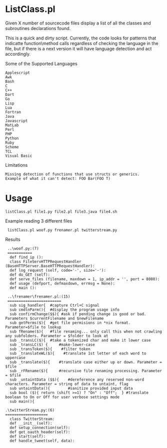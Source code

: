 ListClass.pl
========
Given X number of sourcecode files display a list of all the classes and subroutines declarations found. 

This is a quick and dirty script. Currently, the code looks for patterns that indicatte function\method calls 
regardless of checking the language in the file, but if there is a next version it will have language detection 
and act accordingly.

Some of the Supported Languages
	
	Applescript
	Awk
	Bash
	C
	C++
	Dart
	Go
	Lisp
	Lua
	Fortran
	Java
	Javascript
	MatLab
	Perl
	PHP
	Python
	Ruby
	Scheme
	TCL
	Visual Basic
	
Limitations

	Missing detection of functions that use structs or generics. 
	Example of what it can't detect: FOO Bar(FOO T)	

Usage
=====
    
	listClass.pl file1.py file2.pl file3.java file4.sh
    
   Example reading 3 different files
  
     listClass.pl woof.py frenamer.pl twitterstream.py
    
   Results

     ..\woof.py:(7)
	 ===========
 	  def find_ip ():
 	  class FileServHTTPRequestHandler (BaseHTTPServer.BaseHTTPRequestHandler):
  	  def log_request (self, code='-', size='-'):
  	  def do_GET (self):
 	  def serve_files (filename, maxdown = 1, ip_addr = '', port = 8080):
 	  def usage (defport, defmaxdown, errmsg = None):
 	  def main ():
   
     ..\frenamer\frenamer.pl:(15)
	 ========================
	  sub sig_handler{ 	#capture Ctrl+C signal
      sub cmdlnParm(){	#display the program usage info 
      sub confirmChange($$){ #ask if pending change is good or bad. Parameters $currentFilename and $newFilename
      sub getPerms($){ 	#get file permisions in *nix format. Parameter=$file to lookup
      sub fRename($){ 	#file renaming... only call this when not crawling any subfolders. Parameter = $folder to look at
      sub _transLC($){ 	#take a tokenized char and make it lower case
      sub _transLC($) { 	#make-lower-case
      sub _transToken($){	 #filter token
      sub _translateWL($){    #translate 1st letter of each word to uppercase
      sub _translate($){	#translate case either up or down. Parameter = $file
      sub _rFRename($){ 	#recursive file renaming processing. Parameter = $file
      sub _untaintData ($$){	#dereference any reserved non-word characters. Parameter = string of data to untaint, flag
      sub untaintData(){		#sanitize provided input data
      sub bool ($){	return (shift >=1) ? "On" : "Off";  } #translate boolean to On or Off for user verbose settings mode
      sub main(){
   
    .\twitterStream.py:(6)
	===================
      class TwitterStream:
      def __init__(self):
      def setup_connection(self):
      def get_oauth_header(self):
      def start(self):
      def handle_tweet(self, data):
	
